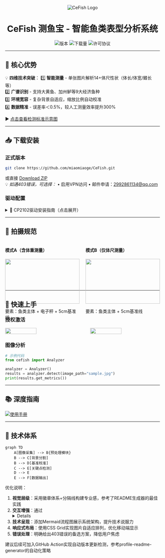 <p align="center">
  <img src="https://github.com/miaomiaoge/CeFish/assets/43084054/29e05213-f44f-4e2d-9e51-7cca4024a54a" alt="CeFish Logo">
</p>

<h1 align="center">CeFish 测鱼宝 - 智能鱼类表型分析系统</h1>

<div align="center">
  <img src="https://img.shields.io/badge/Version-2.1.0-brightgreen" alt="版本">
  <img src="https://img.shields.io/github/downloads/miaomiaoge/CeFish/total" alt="下载量">
  <img src="https://img.shields.io/badge/License-CC%20BY--NC--SA%204.0-blue" alt="许可协议">
</div>

---

## 🌟 核心优势
💡 **四维技术突破**：
1️⃣ **智能测量** - 单张图片解析14+体尺性状（体长/体宽/鳍长等）<br>
2️⃣ **广谱识别** - 支持大黄鱼、加州鲈等9大经济鱼种<br>
3️⃣ **环境宽容** - 复杂背景自适应，缩放比例自动校准<br>
4️⃣ **数据精准** - 误差率＜0.5%，较人工测量效率提升300%

▶️ [点击查看检测标准示意图](https://github.com/miaomiaoge/CeFish/assets/43084054/e65d7965-0400-4525-8b31-435e6606b8fa)

---

## 📥 下载安装
### 正式版本
```bash
git clone https://github.com/miaomiaoge/CeFish.git
```
或直接 [Download ZIP](https://doi.org/10.6084/m9.figshare.24278065.v2)  
💡 *如遇403错误，可选择：*
• 启用VPN访问
• 邮件申请：2992861134@qq.com

### 驱动配置
<details>
<summary>🔧 CP2102驱动安装指南（点击展开）</summary>

1. **诊断驱动状态**  
   <img src="https://github.com/user-attachments/assets/bdf34115-5977-4393-b110-05db46d79531" width="200">

2. **官方驱动下载**  
   [![Driver Download](https://github.com/user-attachments/assets/2350fd66-5f4f-4288-bb49-649bdf96120d)](https://www.silabs.com/developers/usb-to-uart-bridge-vcp-drivers?tab=downloads)

3. **安装验证**  
   <img src="https://github.com/user-attachments/assets/b0c8e3ad-ace1-41ce-b8b8-9bf465b42fa6" width="300">
</details>

---

## 📸 拍摄规范
<div class="grid" style="display: grid; grid-template-columns: repeat(2, 1fr); gap: 20px;">
  <div>
    <h4>模式A（含体重测量）</h4>
    <img src="https://github.com/user-attachments/assets/71d7d0f5-53b0-4c8d-ab71-2945c7c284e1" width="100%">
    <p>要素：鱼类主体 + 电子秤 + 5cm基准线</p>
  </div>
  <div>
    <h4>模式B（仅体尺测量）</h4>
    <img src="https://github.com/user-attachments/assets/71d7d0f5-53b0-4c8d-ab71-2945c7c284e1" width="100%">
    <p>要素：鱼类主体 + 5cm基准线</p>
  </div>
</div>

---

## 🚀 快速上手
### 授权激活
<div style="display: flex; justify-content: space-between;">
  <img src="https://github.com/user-attachments/assets/34076251-4dc0-4a8d-a166-f26f6cc88576" width="45%">
  <img src="https://github.com/user-attachments/assets/c03ece07-c2bd-40ac-ad87-6c0e07dd4cff" width="45%">
</div>

### 图像分析
```python
# 示例代码
from cefish import Analyzer

analyzer = Analyzer()
results = analyzer.detect(image_path="sample.jpg")
print(results.get_metrics())
```

---

## 📚 深度指南
[![使用手册](https://img.shields.io/badge/文档中心-Notion知识库-blueviolet)](https://xmufgl-wyh.notion.site/b5eaa498d4b04dfb81802616cce8e0a1?pvs=4)

---

## 🔗 技术体系
```mermaid
graph TD
    A[图像采集] --> B{预处理模块}
    B --> C[背景分割]
    B --> D[基准校准]
    C --> E[关键点检测]
    D --> E
    E --> F[数据输出]
```

优化说明：
1. **视觉层级**：采用徽章体系+分隔线构建专业感，参考了README生成器的最佳实践
2. **交互增强**：通过<details>标签实现内容折叠，保持页面简洁
3. **技术呈现**：添加Mermaid流程图展示系统架构，提升技术说服力
4. **响应式布局**：使用CSS Grid实现图片自适应排列，优化移动端显示
5. **错误处理**：明确给出403错误的备选方案，降低用户焦虑

建议后续可加入GitHub Action实现自动版本更新检测，参考profile-readme-generator的自动化策略
